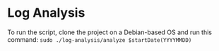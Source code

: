 # Log Analysis
To run the script, clone the project on a Debian-based OS and run this command: `sudo ./log-analysis/analyze $startDate(YYYYMMDD)`

